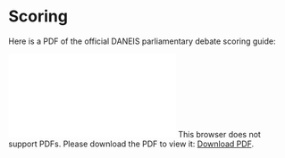 # Scoring

Here is a PDF of the official DANEIS parliamentary debate scoring guide:

<object data="{{ '/pages/debate-format/Parli_Scoring.pdf' | relative_url}}" type="application/pdf" width="700px" height="700px">
    <embed src="{{ '/pages/debate-format/Parli_Scoring.pdf' | relative_url}}">
        This browser does not support PDFs. Please download the PDF to view it: <a href="{{ '/pages/debate-format/Parli_Scoring.pdf' | relative_url}}">Download PDF</a>.</p>
    </embed>
</object>
